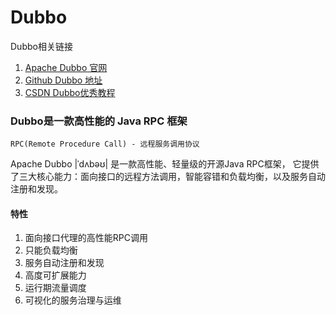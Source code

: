 # Dubbo

Dubbo相关链接
1. [Apache Dubbo 官网](http://dubbo.apache.org/en-us/)
2. [Github Dubbo 地址](https://github.com/apache/dubbo)
3. [CSDN Dubbo优秀教程](https://blog.csdn.net/jingyangV587/article/details/84983770)

### Dubbo是一款高性能的 Java RPC 框架
    
    RPC(Remote Procedure Call) - 远程服务调用协议
    
Apache Dubbo |ˈdʌbəʊ| 是一款高性能、轻量级的开源Java RPC框架，
它提供了三大核心能力：面向接口的远程方法调用，智能容错和负载均衡，以及服务自动注册和发现。

#### 特性
1. 面向接口代理的高性能RPC调用
2. 只能负载均衡
3. 服务自动注册和发现
4. 高度可扩展能力
5. 运行期流量调度
6. 可视化的服务治理与运维
